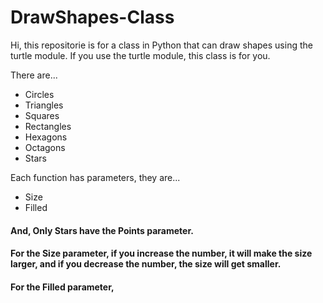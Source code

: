 # DrawShapes-Class

Hi, this repositorie is for a class in Python
that can draw shapes using the turtle module.
If you use the turtle module, this class is for you. 

There are...
* Circles
* Triangles
* Squares
* Rectangles
* Hexagons
* Octagons
* Stars

Each function has parameters, they are...
* Size
* Filled
#### And, Only Stars have the Points parameter.

#### For the Size parameter, if you increase the number, it will make the size larger, and if you decrease the number, the size will get smaller.
#### For the Filled parameter, 
